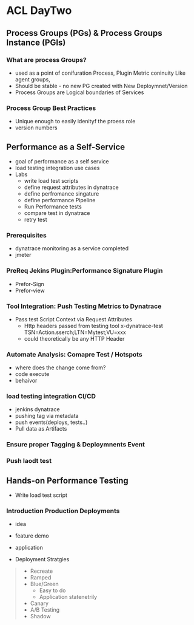 # ACL DayTwo
##  Process Groups (PGs) & Process Groups Instance (PGIs)
### What are process Groups?
- used as a point of conifuration
Process, Plugin Metric coninuity
Like agent groups,
- Should be stable - no new PG created with New Deploymnet/Version
- Process Groups are Logical boundaries of Services
### Process Group Best Practices
- Unique enough to easily idenityf the proess role
- version numbers
## Performance as a Self-Service
- goal of performance as a self service
- load testing integration use cases
- Labs
    - write load test scripts
    - define request attributes in dynatrace
    - define perfromance singature
    - define performance Pipeline
    - Run Performance tests
    - compare test in dynatrace
    - retry test
### Prerequisites
- dynatrace monitoring as a service completed
- jmeter
### PreReq Jekins Plugin:Performance Signature Plugin
- Prefor-Sign
- Prefor-view
### Tool Integration: Push Testing Metrics to Dynatrace
 - Pass test Script Context via Request Attributes
    - Http headers passed from testing tool
    x-dynatrace-test TSN=Action.sserch;LTN=Mytest;VU=xxx
    - could theoretically be any HTTP Header
### Automate Analysis: Comapre Test / Hotspots
- where does the change come from?
- code execute
- behaivor
### load testing integration CI/CD
- jenkins dynatrace
- pushing tag via metadata
- push events(deploys, tests..)
- Pull data as Artifacts
### Ensure proper Tagging & Deploymnents Event
### Push laodt test
## Hands-on Performance Testing
- Write load test script
### Introduction Production Deployments
- idea
- feature demo
- application

- Deployment Stratgies
> - Recreate
> - Ramped
> - Blue/Green
>   - Easy to do
>   - Application statenetrily
> - Canary
> - A/B Testing
> - Shadow
